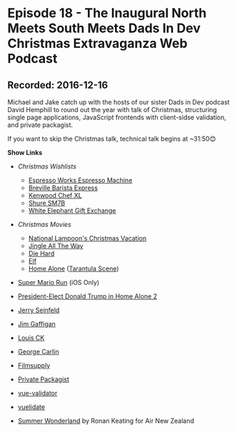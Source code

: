 # Episode 18 - The Inaugural North Meets South Meets Dads In Dev Christmas Extravaganza Web Podcast

## Recorded: 2016-12-16

Michael and Jake catch up with the hosts of our sister Dads in Dev podcast David Hemphill to round out the year with talk of Christmas, structuring single page applications, JavaScript frontends with client-sidse validation, and private packagist.

If you want to skip the Christmas talk, technical talk begins at ~31:50😊

**Show Links**

* *Christmas Wishlists*
  * [Espresso Works Espresso Machine](https://www.amazon.com/All-One-Espresso-Machine-Bundle/dp/B01LWUI6B8/ref=lp_15761852011_1_1?srs=15761852011&ie=UTF8&qid=1481967295&sr=8-1)
  * [Breville Barista Express](https://www.breville.com.au/the-barista-expresstm.html)
  * [Kenwood Chef XL](http://www.kenwoodworld.com/en-au/products/kitchen-machines/chef-and-major/chef-xl-sense-kvl6000t-0w20011133)
  * [Shure SM7B](http://www.shure.com/americas/products/microphones/sm/sm7b-vocal-microphone)
  * [White Elephant Gift Exchange](https://www.whiteelephantrules.com/)

* *Christmas Movies*
  * [National Lampoon's Christmas Vacation](http://www.imdb.com/title/tt0097958/)
  * [Jingle All The Way](http://www.imdb.com/title/tt0116705/)
  * [Die Hard](http://www.imdb.com/title/tt0095016/)
  * [Elf](http://www.imdb.com/title/tt0319343/)
  * [Home Alone](http://www.imdb.com/title/tt0099785/) ([Tarantula Scene](https://www.youtube.com/watch?v=mDUSjBiHYeY))

* [Super Mario Run](https://itunes.apple.com/app/super-mario-run/id1145275343?mt=8) (iOS Only)
* [President-Elect Donald Trump in Home Alone 2](https://www.youtube.com/watch?v=YXE3Ku-mGrk)
* [Jerry Seinfeld](http://jerryseinfeld.com/)
* [Jim Gaffigan](http://www.jimgaffigan.com/)
* [Louis CK](https://louisck.net/)
* [George Carlin](https://georgecarlin.com/)
* [Filmsupply](https://www.filmsupply.com/)
* [Private Packagist](https://packagist.com/)
* [vue-validator](https://github.com/kazupon/vue-validator)
* [vuelidate](https://monterail.github.io/vuelidate/)
* [Summer Wonderland](http://airnzchristmas.co.nz/song) by Ronan Keating for Air New Zealand